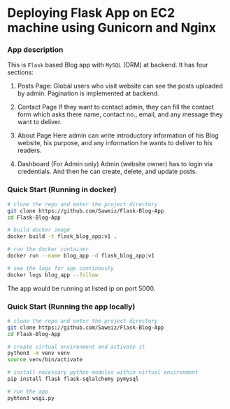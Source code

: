 # Deploying Flask App on EC2 machine using Gunicorn and Nginx

### App description

This is `Flask` based Blog app with `MySQL` (ORM) at backend. It has four sections:

1. Posts Page:
   Global users who visit website can see the posts uploaded by admin. Pagination is implemented at backend.

2. Contact Page
   If they want to contact admin, they can fill the contact form which asks there name, contact no., email, and any message they want to deliver.

3. About Page
   Here admin can write introductory information of his Blog website, his purpose, and any information he wants to deliver to his readers.

4. Dashboard (For Admin only)
   Admin (website owner) has to login via credentials. And then he can create, delete, and update posts. 


### Quick Start (Running in docker)
```bash
# clone the repo and enter the project directory
git clone https://github.com/Saweiz/Flask-Blog-App
cd Flask-Blog-App
```

```bash
# build docker image
docker build -t flask_blog_app:v1 .
```

```bash
# run the docker container
docker run --name blog_app -d flask_blog_app:v1
```

```bash
# see the logs for app continously
docker logs blog_app --follow
```

The app would be running at listed ip on port 5000. 





### Quick Start (Running the app locally)
```bash
# clone the repo and enter the project directory
git clone https://github.com/Saweiz/Flask-Blog-App
cd Flask-Blog-App
```
```bash
# create virtual environment and activate it
python3 -m venv venv
source venv/bin/activate
```
```bash
# install necessary python modules within virtual environment
pip install flask flask-sqlalchemy pymysql

```
```bash
# run the app
pyhton3 wsgi.py
```

